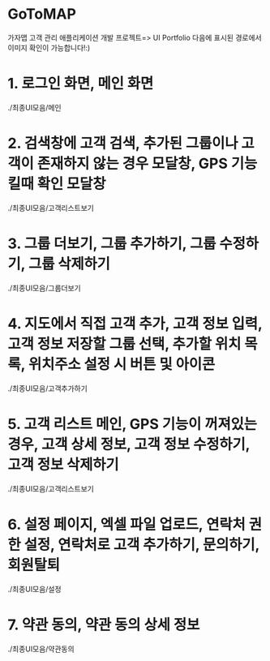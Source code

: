 # GoToMAP
가자맵 고객 관리 애플리케이션 개발 프로젝트=> UI Portfolio
다음에 표시된 경로에서 이미지 확인이 가능합니다!:)

# 1. 로그인 화면, 메인 화면
./최종UI모음/메인

# 2. 검색창에 고객 검색, 추가된 그룹이나 고객이 존재하지 않는 경우 모달창, GPS 기능 킬때 확인 모달창
./최종UI모음/고객리스트보기

# 3. 그룹 더보기, 그룹 추가하기, 그룹 수정하기, 그룹 삭제하기
./최종UI모음/그룹더보기

# 4. 지도에서 직접 고객 추가, 고객 정보 입력, 고객 정보 저장할 그룹 선택, 추가할 위치 목록, 위치주소 설정 시 버튼 및 아이콘
./최종UI모음/고객추가하기

# 5. 고객 리스트 메인, GPS 기능이 꺼져있는 경우, 고객 상세 정보, 고객 정보 수정하기, 고객 정보 삭제하기
./최종UI모음/고객리스트보기

# 6. 설정 페이지, 엑셀 파일 업로드, 연락처 권한 설정, 연락처로 고객 추가하기, 문의하기, 회원탈퇴
./최종UI모음/설정

# 7. 약관 동의, 약관 동의 상세 정보
./최종UI모음/약관동의

